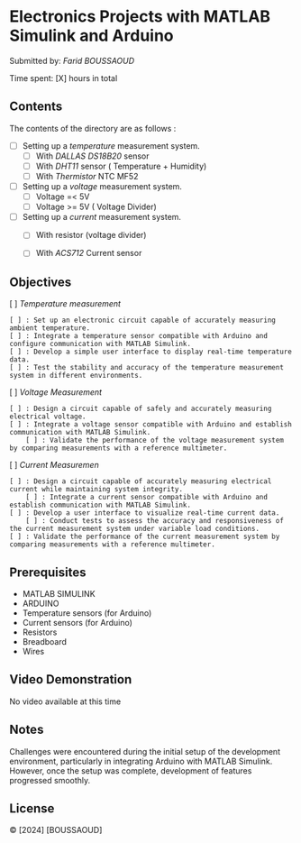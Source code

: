 # Electronics Projects with MATLAB Simulink and Arduino

Submitted by: *Farid BOUSSAOUD*

Time spent: [X] hours in total

## Contents

The contents of the directory are as follows : 

* [ ] Setting up a *temperature* measurement system.
	*[ ] With *DALLAS DS18B20* sensor
	*[ ] With *DHT11* sensor ( Temperature + Humidity)
	*[ ] With *Thermistor* NTC MF52 
* [ ] Setting up a *voltage* measurement system.
	*[ ] Voltage =< 5V
	*[ ] Voltage >= 5V ( Voltage Divider)
* [ ] Setting up a *current* measurement system.
	*[ ] With resistor (voltage divider)
	*[ ] With *ACS712* Current sensor


## Objectives 

[ ] *Temperature measurement*

	[ ] : Set up an electronic circuit capable of accurately measuring ambient temperature.
	[ ] : Integrate a temperature sensor compatible with Arduino and configure communication with MATLAB Simulink.
	[ ] : Develop a simple user interface to display real-time temperature data.
	[ ] : Test the stability and accuracy of the temperature measurement system in different environments.

[ ] *Voltage Measurement*

	[ ] : Design a circuit capable of safely and accurately measuring electrical voltage.
	[ ] : Integrate a voltage sensor compatible with Arduino and establish communication with MATLAB Simulink.
    	[ ] : Validate the performance of the voltage measurement system by comparing measurements with a reference multimeter.

[ ] *Current Measuremen*

	[ ] : Design a circuit capable of accurately measuring electrical current while maintaining system integrity.
    	[ ] : Integrate a current sensor compatible with Arduino and establish communication with MATLAB Simulink.
  	[ ] : Develop a user interface to visualize real-time current data.
    	[ ] : Conduct tests to assess the accuracy and responsiveness of the current measurement system under variable load conditions.
	[ ] : Validate the performance of the current measurement system by comparing measurements with a reference multimeter.

## Prerequisites

- MATLAB SIMULINK
- ARDUINO
- Temperature sensors (for Arduino)
- Current sensors (for Arduino)
- Resistors
- Breadboard
- Wires


## Video Demonstration

No video available at this time

## Notes

Challenges were encountered during the initial setup of the development environment, particularly in integrating Arduino with MATLAB Simulink. However, once the setup was complete, development of features progressed smoothly.

## License

© [2024] [BOUSSAOUD]
